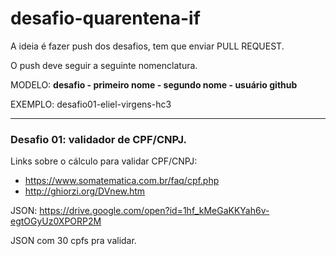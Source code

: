 # desafio-quarentena-if

A ideia é fazer push dos desafios, tem que enviar PULL REQUEST.

O push deve seguir a seguinte nomenclatura.

MODELO: **desafio - primeiro nome - segundo nome - usuário github**

EXEMPLO: desafio01-eliel-virgens-hc3

---

### Desafio 01: validador de CPF/CNPJ.

Links sobre o cálculo para validar CPF/CNPJ:
  - https://www.somatematica.com.br/faq/cpf.php
  - http://ghiorzi.org/DVnew.htm

JSON: https://drive.google.com/open?id=1hf_kMeGaKKYah6v-egtOGyUz0XPORP2M

JSON com 30 cpfs pra validar.
